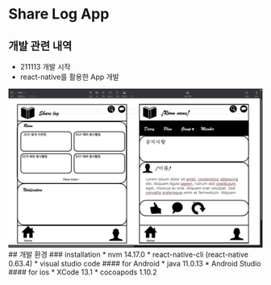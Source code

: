 # Share Log App
## 개발 관련 내역
* 211113 개발 시작
* react-native를 활용한 App 개발
<img src="https://github.com/sohn0356-git/share_log/blob/master/page_design.png?raw=true">
## 개발 환경
### installation
  * nvm 14.17.0
  * react-native-cli (react-native 0.63.4)
  * visual studio code
#### for Android
  * java 11.0.13
  * Android Studio
#### for ios
  * XCode 13.1
  * cocoapods 1.10.2